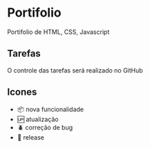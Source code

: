 # Portifolio
 Portifolio de HTML, CSS, Javascript

 ## Tarefas

 O controle das tarefas será realizado no GitHub

## Icones

- :package: nova funcionalidade
- :up: atualização
- :beetle: correção de bug
- :checkered_flag: release
